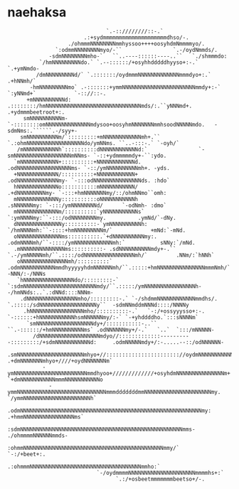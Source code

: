 # naehaksa
                                   `.-::////////::-.`                            
                            .:+sydmmmmmmmmmmmmmmmmmmmmdhso/-.                      
                       ./ohmmmNNNNNNNNmmhyssoo++++oosyhdmNmmmmyo/.                  
                   `:odmmNNNNNNNNmyo/-``                `.-/oydNmmds/.            
                 -sdmNNNNNNNNmho-`   ``..----::::::----..``   `./shmmmdo:        
              `/hmNNNNNNNNNdo.` `.--::::::/+osyhhdddddhyyso+:-.`  `.+ymNmdo-                                                            
             /dmNNNNNNNNNd/` `.:::::::/oydmmmNNNNNNNNNNNNNmmmdyo+:.`  .+hNNmh/`                                                         
           -hmNNNNNNNNNmo` .-:::::::+ymmNNNNNNNNNNNNNNNNNNNNNNNmmdy+:-` `:yNNmd+`            `-:://::-.                                 
          +mNNNNNNNNNNd: .::::::::/hmNNNNNNNNNNNNNNNNNNNNNNNNNNNNNNmds/:.``yNNNmd+.       .+ydmmmbeetroot+:.                            
         smNNNNNNNNNNm-`-::::::::omNNNNNNNNNNNNNNmdysoo+oosyhmNNNNNNNmmhsoodNNNNNmdo.   -sdmNms:.``````.-/syy+-                         
        smNNNNNNNNNNm/`:::::::::+mNNNNNNNNNNNNmh+.``        `.:ohmNNNNNNNNNNNNNNNNNNdo/ymNNms. ``..-:::-.` `-oyh/`                      
       /mNNNNNNNNNNNh`::::::::::dNNNNNNNNNNNNd:`                `-smNNNNNNNNNNNNNNNNNNmNNms- `-::+ydmmmmmdy+-``:ydo.                    
      `mNNNNNNNNNNNN+::::::::::+NNNNNNNNNNNNd.                     .odNNNNNNNNNNNNNNNNNms- `-::/ymNNNNNNNNNNmh+. -yds.                  
      +NNNNNNNNNNNNN/::::::::::+NNNNNNNNNNNN+                        .odNNNNNNNNNNNNNmy- `-:::odNNNNNNNNNNNNNNNds. :hdo`                
      hNNNNNNNNNNNNNo:::::::::::mNNNNNNNNNNN/                          .+dNNNNNNNNNmy- `-:::+hmNNNNNNNmy/::/ohmNNmo``omh:               
      mNNNNNNNNNNNNNy:::::::::::oNNNNNNNNNNNh                            .sNNNNNNmy: `-:::/ymNNNNNNNNd/      `-odNmh- :dmo`             
      mNNNNNNNNNNNNNm/::::::::::`yNNNNNNNNNNNs`                        `:ymNNNNmy:``-:::/odNNNNNNNNmy.          .ymNd/`-dNy.            
      dNNNNNNNNNNNNNNy::::::::::-`ymNNNNNNNNNNh:                     `/hmNNNNmh:``-::::+hmNNNNNNNNNm/`            +mNd:`-mNd.           
      oNNNNNNNNNNNNNNms::::::::::.`+dNNNNNNNNNNmy:.                .odmNNNNmh/``-::::/ymNNNNNNNNNNNNmh:`           sNNy:`/mNd.          
      .mNNNNNNNNNNNNNNms::::::::::- .sdNNNNNNNNNNmdy+-.``     `.-/ymNNNNNmh/``.::::/odNNNNNNNNNNNNNNNNmh/`         .NNm/:`hNNh`         
       oNNNNNNNNNNNNNNNmh/::::::::::` .odmNNNNNNNNNNNmmdhyyyyyhdmNNNNNNmh/``.:::::+hmNNNNNNNNNNNNNNNmmmNmh/`       -NNN/:-/NNNs         
       `hNNNNNNNNNNNNNNNNdo/:::::::::-` `:sdmNNNNNNNNNNNNNNNNNNNNNNNmdy/``.:::::/ymNNNNNNNNNNNNNNNNh--/hmNNds:..`.:dNNd::::NNNm-        
        .dNNNNNNNNNNNNNNNNmho/:::::::::-.` `-/shdmmNNNNNNNNNNNNmmdhs/. `.:::::/sdNNNNNNNNNNNNNNNNNNy``  -sdmNNmddmNNNd::::/NNNNy        
         .hNNNNNNNNNNNNNNNNNmho/::::::::::-.`   `-:/+ossyyysso+:-.   `-::::::+hNNNNNNNNNNNhsmNNNNNNmy/:-` `-+yhddddho.`:::sNNNNm`       
          `smNNNNNNNNNNNNNNNNNNdy+/:::::::::::-..``             ``.-::::::/+hmNNNNNNNNNNms` .odNNNNNNmy+/-.`   `..`  `:::/mNNNNN-       
            /dNNNNNNNNNNNNNNNNNNNmdyo//:::::::::::::----------:::::::::/+sdmNNNNNNNNNNNd:     .odmNNNNNmdy+/:-.....--::/odNNNNNN-       
             .smNNNNNNNNNNNNNNNNNNNNNmhyo+//::::::::::::::::::::::://oydmNNNNNNNNNNNNmy.        .+dmNNNNNNNmhyo+////+oydNNNNNNNm`       
               -ymNNNNNNNNNNNNNNNNNNNNNNNmmdhyoo+/////////////+osyhdmNNNNNNNNNNNNNNNm+            `+dmNNNNNNNNNNNmmmNNNNNNNNNNNo        
                 -ymmNNNNNNNNNNNNNNNNNNNNNNNNNNNNmmmdddddddmmNNNNNNNNNNNNNNNNNNNNNmy.               `/ymmNNNNNNNNNNNNNNNNNNNNNh`        
                   .odmNNNNNNNNNNNNNNNNNNNNNNNNNNNNNNNNNNNNNNNNNNNNNNNNNNNNNNNNNmy:                    .+hmmNNNNNNNNNNNNNNNNms`         
                      :sdmNNNNNNNNNNNNNNNNNNNNNNNNNNNNNNNNNNNNNNNNNNNNNNNNNNNmms-                         ./ohmmmmNNNNNNmmds-           
                         :ohmmNNNNNNNNNNNNNNNNNNNNNNNNNNNNNNNNNNNNNNNNNNNNmmy/`                               `-:/+beet+:.              
                            .:ohmmmNNNNNNNNNNNNNNNNNNNNNNNNNNNNNNNNNNNmmho:`                                                            
                                `-/oydmmmmNNNNNNNNNNNNNNNNNNNNNmmmmhs+:`                                                                
                                      `.:/+osbeetmmmmmmmbeetso+/-.  
